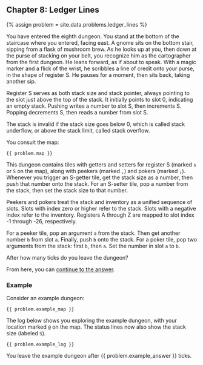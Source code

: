 ## Chapter 8: Ledger Lines

{% assign problem = site.data.problems.ledger_lines %}

You have entered the eighth dungeon. You stand at the bottom of the staircase where you entered, facing east. A gnome sits on the bottom stair, sipping from a flask of mushroom brew. As he looks up at you, then down at the purse of stacking on your belt, you recognize him as the cartographer from the first dungeon. He leans forward, as if about to speak. With a magic marker and a flick of the wrist, he scribbles a line of credit onto your purse, in the shape of register S. He pauses for a moment, then sits back, taking another sip.

Register S serves as both stack size and stack pointer, always pointing to the slot just above the top of the stack. It initially points to slot 0, indicating an empty stack. Pushing writes a number to slot S, then increments S. Popping decrements S, then reads a number from slot S.

The stack is invalid if the stack size goes below 0, which is called stack underflow, or above the stack limit, called stack overflow.

You consult the map:

```
{{ problem.map }}
```

This dungeon contains tiles with getters and setters for register S (marked `s` or `S`  on the map), along with peekers (marked `,`) and pokers (marked `;`). Whenever you trigger an S-getter tile, get the stack size as a number, then push that number onto the stack. For an S-setter tile, pop a number from the stack, then set the stack size to that number.

Peekers and pokers treat the stack and inventory as a unified sequence of slots. Slots with index zero or higher refer to the stack. Slots with a negative index refer to the inventory. Registers A through Z are mapped to slot index -1 through -26, respectively.

For a peeker tile, pop an argument `a` from the stack. Then get another number `b` from slot `a`. Finally, push `b` onto the stack. For a poker tile, pop two arguments from the stack: first `b`, then `a`. Set the number in slot `a` to `b`.

After how many ticks do you leave the dungeon?

From here, you can [continue to the answer](../../answers/chapters/08/ledger-lines.md).


### Example

Consider an example dungeon:

```
{{ problem.example_map }}
```

The log below shows you exploring the example dungeon, with your location marked `@` on the map. The status lines now also show the stack size (labeled `S`).

```
{{ problem.example_log }}
```

You leave the example dungeon after {{ problem.example_answer }} ticks.
